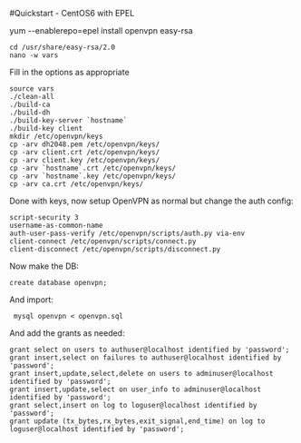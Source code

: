 #Quickstart - CentOS6 with EPEL

yum --enablerepo=epel install openvpn easy-rsa

    cd /usr/share/easy-rsa/2.0
    nano -w vars

Fill in the options as appropriate

    source vars
    ./clean-all
    ./build-ca
    ./build-dh
    ./build-key-server `hostname`
    ./build-key client
    mkdir /etc/openvpn/keys
    cp -arv dh2048.pem /etc/openvpn/keys/
    cp -arv client.crt /etc/openvpn/keys/
    cp -arv client.key /etc/openvpn/keys/
    cp -arv `hostname`.crt /etc/openvpn/keys/
    cp -arv `hostname`.key /etc/openvpn/keys/
    cp -arv ca.crt /etc/openvpn/keys/    


Done with keys, now setup OpenVPN as normal but change the auth config:


    script-security 3
    username-as-common-name
    auth-user-pass-verify /etc/openvpn/scripts/auth.py via-env
    client-connect /etc/openvpn/scripts/connect.py 
    client-disconnect /etc/openvpn/scripts/disconnect.py

Now make the DB:

    create database openvpn;

And import:

     mysql openvpn < openvpn.sql

And add the grants as needed:


    grant select on users to authuser@localhost identified by 'password';
    grant insert,select on failures to authuser@localhost identified by 'password';
    grant insert,update,select,delete on users to adminuser@localhost identified by 'password';
    grant insert,update,select on user_info to adminuser@localhost identified by 'password';
    grant select,insert on log to loguser@localhost identified by 'password';
    grant update (tx_bytes,rx_bytes,exit_signal,end_time) on log to loguser@localhost identified by 'password';

